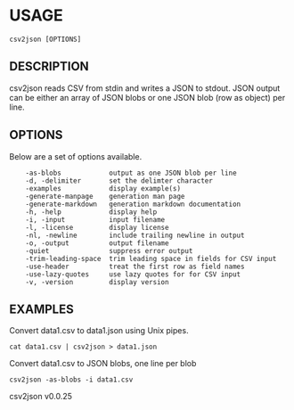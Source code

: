 
# USAGE

	csv2json [OPTIONS]

## DESCRIPTION


csv2json reads CSV from stdin and writes a JSON to stdout. JSON output
can be either an array of JSON blobs or one JSON blob (row as object)
per line.


## OPTIONS

Below are a set of options available.

```
    -as-blobs            output as one JSON blob per line
    -d, -delimiter       set the delimter character
    -examples            display example(s)
    -generate-manpage    generation man page
    -generate-markdown   generation markdown documentation
    -h, -help            display help
    -i, -input           input filename
    -l, -license         display license
    -nl, -newline        include trailing newline in output
    -o, -output          output filename
    -quiet               suppress error output
    -trim-leading-space  trim leading space in fields for CSV input
    -use-header          treat the first row as field names
    -use-lazy-quotes     use lazy quotes for for CSV input
    -v, -version         display version
```


## EXAMPLES


Convert data1.csv to data1.json using Unix pipes.

    cat data1.csv | csv2json > data1.json

Convert data1.csv to JSON blobs, one line per blob

    csv2json -as-blobs -i data1.csv


csv2json v0.0.25
